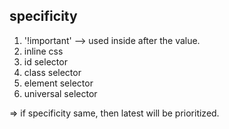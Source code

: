 ## specificity

1. '!important' --> used inside after the value.
2. inline css
3. id selector
4. class selector
5. element selector
6. universal selector

=> if specificity same, then latest will be prioritized.